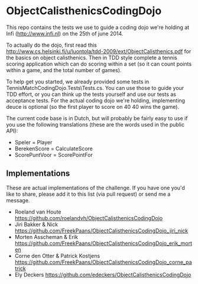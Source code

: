 ObjectCalisthenicsCodingDojo
============================
This repo contains the tests we use to guide a coding dojo we're holding at Infi (http://www.infi.nl) on the 25th of june 2014.

To actually do the dojo, first read this http://www.cs.helsinki.fi/u/luontola/tdd-2009/ext/ObjectCalisthenics.pdf for the basics on object calisthenics. Then in TDD style complete a tennis scoring application which can do scoring within a set (so it can count points within a game, and the total number of games). 

To help get you started, we already provided some tests in TennisMatchCodingDojo.Tests\Tests.cs. You can use those to guide your TDD effort, or you can think up the tests yourself and use our tests as acceptance tests. For the actual coding dojo we're holding, implementing deuce is optional (so the first player to score on 40 40 wins the game).

The current code base is in Dutch, but will probably be fairly easy to use if you use the following translations (these are the words used in the public API):
* Speler = Player
* BerekenScore = CalculateScore
* ScorePuntVoor = ScorePointFor

Implementations
---------------
These are actual implementations of the challenge. If you have one you'd like to share, please add it to this list (via pull request) or send me a message.
* Roeland van Houte https://github.com/roelandvh/ObjectCalisthenicsCodingDojo
* Jiri Bakker & Nick https://github.com/FreekPaans/ObjectCalisthenicsCodingDojo_jiri_nick
* Morten Asscheman & Erik https://github.com/FreekPaans/ObjectCalisthenicsCodingDojo_erik_morten
* Corne den Otter & Patrick Kostjens https://github.com/FreekPaans/ObjectCalisthenicsCodingDojo_corne_patrick
* Ely Deckers https://github.com/edeckers/ObjectCalisthenicsCodingDojo
